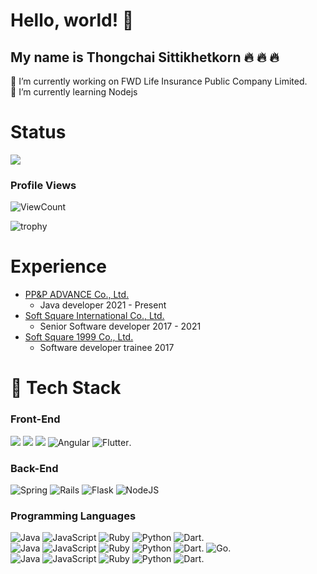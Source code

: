 
# Hello, world!  👋
## My name is Thongchai Sittikhetkorn :fire: :fire: :fire:
🔭 I’m currently working on FWD Life Insurance Public Company Limited.  
🌱 I’m currently learning Nodejs

<!-- # I am Programmer :fire: :fire: :fire: -->
<!-- -![](https://github-readme-stats.vercel.app/api?username=thongchaiSH&show_icons=true) -->
# Status
![](https://github-readme-stats.vercel.app/api/top-langs/?username=thongchaiSH&layout=compact)


### Profile Views
![ViewCount](https://views.whatilearened.today/views/github/thongchaiSH/views.svg)  

![trophy](https://github-profile-trophy.vercel.app/?username=thongchaiSH&title=Commit,Stars,Repositories,PullRequest,Followers&theme=darkhub)

# Experience
* [PP&P ADVANCE Co., Ltd.](http://www.ppp.co.th/) 
    * Java developer 2021 - Present
* [Soft Square International Co., Ltd.](http://www.softsquaregroup.com/)
    * Senior Software developer 2017 - 2021
* [Soft Square 1999 Co., Ltd.](http://www.softsquaregroup.com/)
    * Software developer trainee 2017

# 🔧 Tech Stack
### Front-End
<img src="https://img.shields.io/badge/HTML5-E34F26?style=for-the-badge&logo=html5&logoColor=white"> <img  src="https://img.shields.io/badge/CSS3-1572B6?style=for-the-badge&logo=css3&logoColor=white"> <img  src="https://img.shields.io/badge/Bootstrap-563D7C?style=for-the-badge&logo=bootstrap&logoColor=white"> <img alt="Angular" src="https://img.shields.io/badge/angular%20-%23DD0031.svg?&style=for-the-badge&logo=angular&logoColor=white"/> <img alt="Flutter" src="https://img.shields.io/badge/Flutter%20-%2302569B.svg?&style=for-the-badge&logo=Flutter&logoColor=white" />. 

### Back-End
<img alt="Spring" src="https://img.shields.io/badge/spring%20-%236DB33F.svg?&style=for-the-badge&logo=spring&logoColor=white"/> <img alt="Rails" src="https://img.shields.io/badge/rails%20-%23CC0000.svg?&style=for-the-badge&logo=ruby-on-rails&logoColor=white"/> <img alt="Flask" src="https://img.shields.io/badge/flask%20-%23000.svg?&style=for-the-badge&logo=flask&logoColor=white"/> <img alt="NodeJS" src="https://img.shields.io/badge/node.js%20-%2343853D.svg?&style=for-the-badge&logo=node.js&logoColor=white"/>

### Programming Languages
<img alt="Java" src="https://img.shields.io/badge/java-%23ED8B00.svg?&style=for-the-badge&logo=java&logoColor=white"/> <img alt="JavaScript" src="https://img.shields.io/badge/javascript%20-%23323330.svg?&style=for-the-badge&logo=javascript&logoColor=%23F7DF1E"/> <img alt="Ruby" src="https://img.shields.io/badge/ruby-%23CC342D.svg?&style=for-the-badge&logo=ruby&logoColor=white"/> <img alt="Python" src="https://img.shields.io/badge/python%20-%2314354C.svg?&style=for-the-badge&logo=python&logoColor=white"/> <img alt="Dart" src="https://img.shields.io/badge/dart-%230175C2.svg?&style=for-the-badge&logo=dart&logoColor=white"/>.  
<img alt="Java" src="https://img.shields.io/badge/java-%23ED8B00.svg?&style=for-the-badge&logo=java&logoColor=white"/> <img alt="JavaScript" src="https://img.shields.io/badge/javascript%20-%23323330.svg?&style=for-the-badge&logo=javascript&logoColor=%23F7DF1E"/> <img alt="Ruby" src="https://img.shields.io/badge/ruby-%23CC342D.svg?&style=for-the-badge&logo=ruby&logoColor=white"/> <img alt="Python" src="https://img.shields.io/badge/python%20-%2314354C.svg?&style=for-the-badge&logo=python&logoColor=white"/> <img alt="Dart" src="https://img.shields.io/badge/dart-%230175C2.svg?&style=for-the-badge&logo=dart&logoColor=white"/>. <img alt="Go" src="https://img.shields.io/badge/go-%2300ADD8.svg?&style=for-the-badge&logo=go&logoColor=white"/>.  
<img alt="Java" src="https://img.shields.io/badge/java-%23ED8B00.svg?&style=for-the-badge&logo=java&logoColor=white"/> <img alt="JavaScript" src="https://img.shields.io/badge/javascript%20-%23323330.svg?&style=for-the-badge&logo=javascript&logoColor=%23F7DF1E"/> <img alt="Ruby" src="https://img.shields.io/badge/ruby-%23CC342D.svg?&style=for-the-badge&logo=ruby&logoColor=white"/> <img alt="Python" src="https://img.shields.io/badge/python%20-%2314354C.svg?&style=for-the-badge&logo=python&logoColor=white"/> <img alt="Dart" src="https://img.shields.io/badge/dart-%230175C2.svg?&style=for-the-badge&logo=dart&logoColor=white"/>.  
